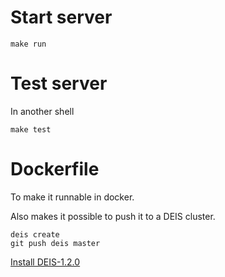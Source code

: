 Start server
============
```shell
make run
```

Test server
===========
In another shell
```shell
make test
```

Dockerfile
==========
To make it runnable in docker.

Also makes it possible to push it to a DEIS cluster.
```shell
deis create
git push deis master
```
[Install DEIS-1.2.0](https://gist.github.com/Jim-Holmstroem/c4411fa2d9a639f1896c)
